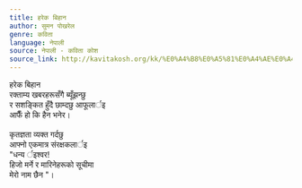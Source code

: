 ```yaml
---
title: हरेक बिहान
author: सुमन पोखरेल
genre: कविता
language: नेपाली
source: नेपाली - कविता कोश
source_link: http://kavitakosh.org/kk/%E0%A4%B8%E0%A5%81%E0%A4%AE%E0%A4%A8_%E0%A4%AA%E0%A5%8B%E0%A4%96%E0%A4%B0%E0%A5%87%E0%A4%B2
---
```


हरेक बिहान  
रक्ताम्य खबरहरूसँगै ब्यूँझन्छु  
र सशङ्कित हुँदै छाम्दछु आफूलार्इ  
आफैँ हो कि हैन भनेर।  
   
कृतज्ञता व्यक्त गर्दछु  
आफ्नो एकमात्र संरक्षकलार्इ  
"धन्य र्इश्वर!  
हिजो मर्ने र मारिनेहरूको सूचीमा  
मेरो नाम छैन "।
